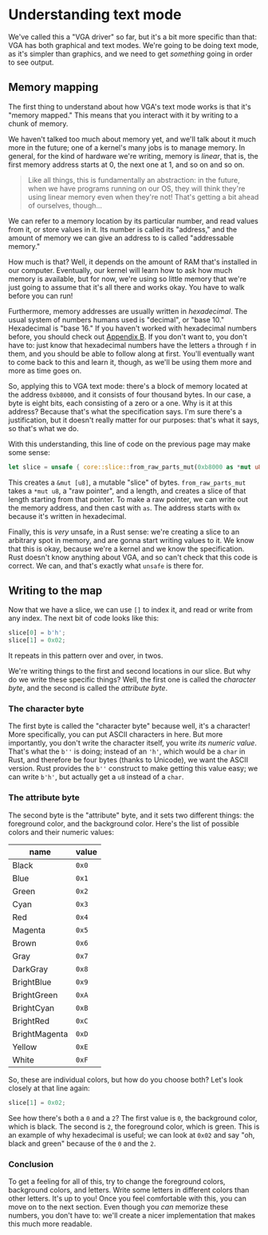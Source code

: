 # Understanding text mode

We've called this a "VGA driver" so far, but it's a bit more specific than
that: VGA has both graphical and text modes. We're going to be doing text mode,
as it's simpler than graphics, and we need to get *something* going in order to
see output.

## Memory mapping

The first thing to understand about how VGA's text mode works is that it's
"memory mapped." This means that you interact with it by writing to a chunk
of memory.

We haven't talked too much about memory yet, and we'll talk about it much
more in the future; one of a kernel's many jobs is to manage memory. In
general, for the kind of hardware we're writing, memory is *linear*, that is,
the first memory address starts at 0, the next one at 1, and so on and so on.

> Like all things, this is fundamentally an abstraction: in the future, when
> we have programs running on our OS, they will think they're using linear
> memory even when they're not! That's getting a bit ahead of ourselves, though...

We can refer to a memory location by its particular number, and read values
from it, or store values in it. Its number is called its "address," and the
amount of memory we can give an address to is called "addressable memory."

How much is that? Well, it depends on the amount of RAM that's installed in
our computer. Eventually, our kernel will learn how to ask how much memory is
available, but for now, we're using so little memory that we're just going to
assume that it's all there and works okay. You have to walk before you can run!

Furthermore, memory addresses are usually written in *hexadecimal*. The usual
system of numbers humans used is "decimal", or "base 10." Hexadecimal is
"base 16." If you haven't worked with hexadecimal numbers before, you should
check out [Appendix B](../appendix/hexadecimal-numbers.md). If you don't want
to, you don't have to: just know that hexadecimal numbers have the letters
`a` through `f` in them, and you should be able to follow along at first.
You'll eventually want to come back to this and learn it, though, as we'll be
using them more and more as time goes on.

So, applying this to VGA text mode: there's a block of memory located at the
address `0xb8000`, and it consists of four thousand bytes. In our case, a
byte is eight bits, each consisting of a zero or a one. Why is it at this
address? Because that's what the specification says. I'm sure there's a
justification, but it doesn't really matter for our purposes: that's what it
says, so that's what we do.

With this understanding, this line of code on the previous page may make some sense:

```rust
let slice = unsafe { core::slice::from_raw_parts_mut(0xb8000 as *mut u8, 4000) };
```

This creates a `&mut [u8]`, a mutable "slice" of bytes. `from_raw_parts_mut`
takes a `*mut u8`, a "raw pointer", and a length, and creates a slice of that
length starting from that pointer. To make a raw pointer, we can write out
the memory address, and then cast with `as`. The address starts with `0x`
because it's written in hexadecimal.

Finally, this is *very* unsafe, in a Rust sense: we're creating a slice to an
arbitrary spot in memory, and are gonna start writing values to it. We know
that this is okay, because we're a kernel and we know the specification. Rust
doesn't know anything about VGA, and so can't check that this code is
correct. We can, and that's exactly what `unsafe` is there for.

## Writing to the map

Now that we have a slice, we can use `[]` to index it, and read or write from
any index. The next bit of code looks like this:

```rust
slice[0] = b'h';
slice[1] = 0x02;
```

It repeats in this pattern over and over, in twos.

We're writing things to the first and second locations in our slice. But why do
we write these specific things? Well, the first one is called the *character byte*,
and the second is called the *attribute byte*.

### The character byte

The first byte is called the "character byte" because well, it's a character!
More specifically, you can put ASCII characters in here. But more
importantly, you don't write the character itself, you write *its numeric
value*. That's what the `b''` is doing; instead of an `'h'`, which would be a
`char` in Rust, and therefore be four bytes (thanks to Unicode), we want the
ASCII version. Rust provides the `b''` construct to make getting this value
easy; we can write `b'h'`, but actually get a `u8` instead of a `char`.

### The attribute byte

The second byte is the "attribute" byte, and it sets two different things:
the foreground color, and the background color. Here's the list of possible
colors and their numeric values:

| name | value |
|------|-------|
| Black | `0x0` |
| Blue | `0x1` |
| Green | `0x2` |
| Cyan | `0x3` |
| Red | `0x4` |
| Magenta | `0x5` |
| Brown | `0x6` |
| Gray | `0x7` |
| DarkGray | `0x8` |
| BrightBlue | `0x9` |
| BrightGreen | `0xA` |
| BrightCyan | `0xB` |
| BrightRed | `0xC` |
| BrightMagenta | `0xD` |
| Yellow | `0xE` |
| White | `0xF` |

So, these are individual colors, but how do you choose both? Let's look closely
at that line again:

```rust
slice[1] = 0x02;
```

See how there's both a `0` and a `2`? The first value is `0`, the background
color, which is black. The second is `2`, the foreground color, which is
green. This is an example of why hexadecimal is useful; we can look at `0x02`
and say "oh, black and green" because of the `0` and the `2`.

### Conclusion

To get a feeling for all of this, try to change the foreground colors,
background colors, and letters. Write some letters in different colors than
other letters. It's up to you! Once you feel comfortable with this, you can
move on to the next section. Even though you *can* memorize these numbers,
you don't have to: we'll create a nicer implementation that makes this much
more readable.
